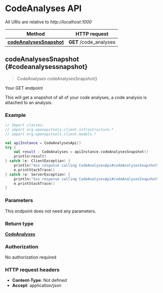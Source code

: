 # CodeAnalyses API

All URIs are relative to *http://localhost:1000*

Method | HTTP request
------------- | -------------
[**codeAnalysesSnapshot**](#codeanalysessnapshot) | **GET** /code_analyses


<a id="codeAnalysesSnapshot"></a>
## **codeAnalysesSnapshot** {#codeanalysessnapshot}
> CodeAnalyses codeAnalysesSnapshot()

Your GET endpoint

This will get a snapshot of all of your code analyses, a code analysis is attached to an analysis.

### Example
```kotlin
// Import classes:
// import org.openapitools.client.infrastructure.*
// import org.openapitools.client.models.*

val apiInstance = CodeAnalysesApi()
try {
    val result : CodeAnalyses = apiInstance.codeAnalysesSnapshot()
    println(result)
} catch (e: ClientException) {
    println("4xx response calling CodeAnalysesApi#codeAnalysesSnapshot")
    e.printStackTrace()
} catch (e: ServerException) {
    println("5xx response calling CodeAnalysesApi#codeAnalysesSnapshot")
    e.printStackTrace()
}
```

### Parameters
This endpoint does not need any parameters.

### Return type

[**CodeAnalyses**](../models/CodeAnalyses)

### Authorization

No authorization required

### HTTP request headers

 - **Content-Type**: Not defined
 - **Accept**: application/json

